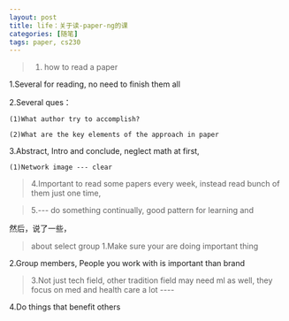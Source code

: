 ```yaml
---
layout: post
title: life：关于读-paper-ng的课
categories: [随笔]
tags: paper, cs230
---
```


> 1. how to read a paper

1.Several for reading, no need to finish them all

2.Several ques：

    (1)What author try to accomplish?

    (2)What are the key elements of the approach in paper

3.Abstract, Intro and conclude, neglect math at first,

    (1)Network image --- clear

> 4.Important to read some papers every week, instead read bunch of them just one time,

> 5.--- do something continually, good pattern for learning and

然后，说了一些，

> about select group
1.Make sure your are doing important thing

2.Group members, People you work with is important than brand

> 3.Not just tech field, other tradition field may need ml as well, they focus on med and health care a lot ----

4.Do things that benefit others

